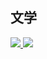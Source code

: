 ## 文学
<a href="https://github.com/willbchang-book/poetry">
  <img src="https://github-readme-stats.vercel.app/api/pin/?username=willbchang-book&repo=poetry">
</a>
<a href="https://github.com/willbchang-book/prose">
  <img src="https://github-readme-stats.vercel.app/api/pin/?username=willbchang-book&repo=prose">
</a>
